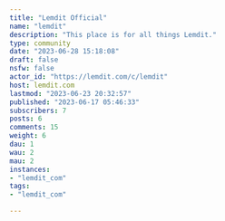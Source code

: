 ```yaml
---
title: "Lemdit Official" 
name: "lemdit"
description: "This place is for all things Lemdit."
type: community
date: "2023-06-28 15:18:08"
draft: false
nsfw: false
actor_id: "https://lemdit.com/c/lemdit"
host: lemdit.com
lastmod: "2023-06-23 20:32:57"
published: "2023-06-17 05:46:33"
subscribers: 7
posts: 6
comments: 15
weight: 6
dau: 1
wau: 2
mau: 2
instances:
- "lemdit_com"
tags: 
- "lemdit_com"

---
```

